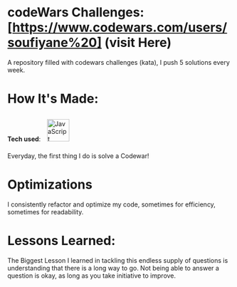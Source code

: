 # codeWars Challenges: [https://www.codewars.com/users/soufiyane%20] (visit Here)



A repository filled with codewars challenges (kata), I push 5 solutions every week.

# How It's Made:

**Tech used**: <a href="https://www.javascript.com/" target="_blank"><img style="margin: 10px" src="https://profilinator.rishav.dev/skills-assets/javascript-original.svg" alt="JavaScript" height="50" /></a>  


Everyday, the first thing I do is solve a Codewar!


# Optimizations

I consistently refactor and optimize my code, sometimes for efficiency, sometimes for readability.


# Lessons Learned:

The Biggest Lesson I learned in tackling this endless supply of questions is understanding that there is a long way to go. Not being able to answer a question is okay, as long as you take initiative to improve.
